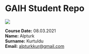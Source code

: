 # GAIH Student Repo
![](img/newlogo.png)

**Course Date:** 08.03.2021  
**Name:** Alpturk  
**Surname:** Kurtuldu  
**Email:** alpturkkur@gmail.com  


